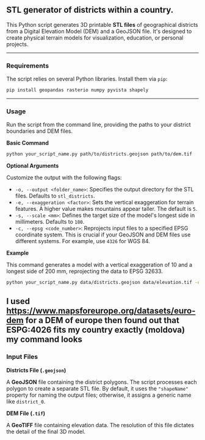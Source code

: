 ## STL generator of districts within a country.

This Python script generates 3D printable **STL files** of geographical districts from a Digital Elevation Model (DEM) and a GeoJSON file. It's designed to create physical terrain models for visualization, education, or personal projects.

-----

### Requirements

The script relies on several Python libraries. Install them via `pip`:

```sh
pip install geopandas rasterio numpy pyvista shapely
```

-----

### Usage

Run the script from the command line, providing the paths to your district boundaries and DEM files.

**Basic Command**

```sh
python your_script_name.py path/to/districts.geojson path/to/dem.tif
```

**Optional Arguments**

Customize the output with the following flags:

  * `-o, --output <folder_name>`: Specifies the output directory for the STL files. Defaults to `stl_districts`.
  * `-e, --exaggeration <factor>`: Sets the vertical exaggeration for terrain features. A higher value makes mountains appear taller. The default is `5`.
  * `-s, --scale <mm>`: Defines the target size of the model's longest side in millimeters. Defaults to `180`.
  * `-c, --epsg <code_number>`: Reprojects input files to a specified EPSG coordinate system. This is crucial if your GeoJSON and DEM files use different systems. For example, use `4326` for WGS 84.

**Example**

This command generates a model with a vertical exaggeration of 10 and a longest side of 200 mm, reprojecting the data to EPSG 32633.

```sh
python your_script_name.py data/districts.geojson data/elevation.tif -o output_models -e 10 -s 200 -c 32633
```

I used https://www.mapsforeurope.org/datasets/euro-dem for a DEM of europe then found out that ESPG:4026 fits my country exactly (moldova)
my command looks 
-----

### Input Files

**Districts File (`.geojson`)**

A **GeoJSON** file containing the district polygons. The script processes each polygon to create a separate STL file. By default, it uses the `"shapeName"` property for naming the output files; otherwise, it assigns a generic name like `district_0`.

**DEM File (`.tif`)**

A **GeoTIFF** file containing elevation data. The resolution of this file dictates the detail of the final 3D model.